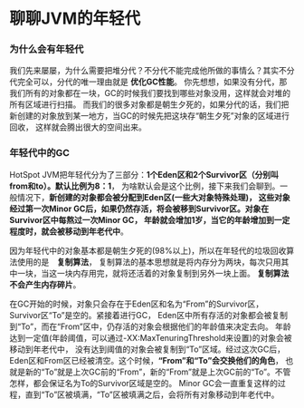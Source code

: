 聊聊JVM的年轻代
========================================================
### 为什么会有年轻代
我们先来屡屡，为什么需要把堆分代？不分代不能完成他所做的事情么？其实不分代完全可以，分代的唯一理由就是 **优化GC性能**。
你先想想，如果没有分代，那我们所有的对象都在一块，GC的时候我们要找到哪些对象没用，这样就会对堆的所有区域进行扫描。
而我们的很多对象都是朝生夕死的，如果分代的话，我们把新创建的对象放到某一地方，当GC的时候先把这块存“朝生夕死”对象的区域进行回收，
这样就会腾出很大的空间出来。

### 年轻代中的GC
HotSpot JVM把年轻代分为了三部分：**1个Eden区和2个Survivor区（分别叫from和to）。默认比例为8：1**，
为啥默认会是这个比例，接下来我们会聊到。一般情况下，**新创建的对象都会被分配到Eden区(一些大对象特殊处理)，
这些对象经过第一次Minor GC后，如果仍然存活，将会被移到Survivor区。对象在Survivor区中每熬过一次Minor GC，
年龄就会增加1岁，当它的年龄增加到一定程度时，就会被移动到年老代中**。

因为年轻代中的对象基本都是朝生夕死的(98%以上)，所以在年轻代的垃圾回收算法使用的是　**复制算法**，
复制算法的基本思想就是将内存分为两块，每次只用其中一块，当这一块内存用完，就将还活着的对象复制到另外一块上面。
**复制算法不会产生内存碎片**。

在GC开始的时候，对象只会存在于Eden区和名为“From”的Survivor区，Survivor区“To”是空的。紧接着进行GC，
Eden区中所有存活的对象都会被复制到“To”，而在“From”区中，仍存活的对象会根据他们的年龄值来决定去向。
年龄达到一定值(年龄阈值，可以通过-XX:MaxTenuringThreshold来设置)的对象会被移动到年老代中，
没有达到阈值的对象会被复制到“To”区域。经过这次GC后，Eden区和From区已经被清空。这个时候，**“From”和“To”会交换他们的角色**，
也就是新的“To”就是上次GC前的“From”，新的“From”就是上次GC前的“To”。不管怎样，都会保证名为To的Survivor区域是空的。
Minor GC会一直重复这样的过程，直到“To”区被填满，“To”区被填满之后，会将所有对象移动到年老代中。
